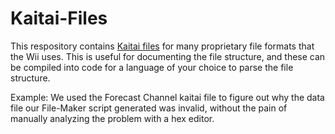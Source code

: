 # Kaitai-Files

This respository contains [Kaitai files](https://kaitai.io/) for many proprietary file formats that the Wii uses. This is useful for documenting the file structure, and these can be compiled into code for a language of your choice to parse the file structure.

Example: We used the Forecast Channel kaitai file to figure out why the data file our File-Maker script generated was invalid, without the pain of manually analyzing the problem with a hex editor.